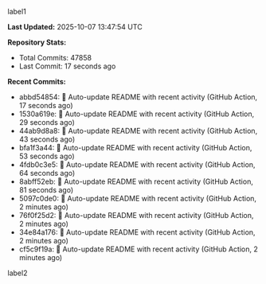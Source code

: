 
label1 
<!-- ACTIVITY_START -->
**Last Updated:** 2025-10-07 13:47:54 UTC

**Repository Stats:**
- Total Commits: 47858
- Last Commit: 17 seconds ago

**Recent Commits:**
- abbd54854: 🤖 Auto-update README with recent activity (GitHub Action, 17 seconds ago)
- 1530a619e: 🤖 Auto-update README with recent activity (GitHub Action, 29 seconds ago)
- 44ab9d8a8: 🤖 Auto-update README with recent activity (GitHub Action, 43 seconds ago)
- bfa1f3a44: 🤖 Auto-update README with recent activity (GitHub Action, 53 seconds ago)
- 4fdb0c3e5: 🤖 Auto-update README with recent activity (GitHub Action, 64 seconds ago)
- 8abff52eb: 🤖 Auto-update README with recent activity (GitHub Action, 81 seconds ago)
- 5097c0de0: 🤖 Auto-update README with recent activity (GitHub Action, 2 minutes ago)
- 76f0f25d2: 🤖 Auto-update README with recent activity (GitHub Action, 2 minutes ago)
- 34e84a176: 🤖 Auto-update README with recent activity (GitHub Action, 2 minutes ago)
- cf5c9f19a: 🤖 Auto-update README with recent activity (GitHub Action, 2 minutes ago)
<!-- ACTIVITY_END -->

label2
